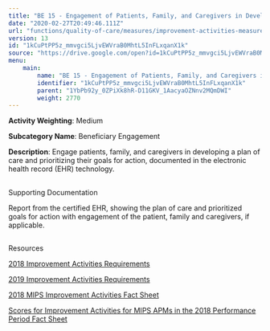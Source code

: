 ```yaml
---
title: "BE 15 - Engagement of Patients, Family, and Caregivers in Developing a Plan of Care"
date: "2020-02-27T20:49:46.111Z"
url: "functions/quality-of-care/measures/improvement-activities-measures/2018-improvement-activities/be-15-engagement-of-patients-family-and-caregivers-in-developing-a-plan-of-care.html"
version: 13
id: "1kCuPtPP5z_mmvgci5LjvEWVraB0MhtL5InFLxqanX1k"
source: "https://drive.google.com/open?id=1kCuPtPP5z_mmvgci5LjvEWVraB0MhtL5InFLxqanX1k"
menu:
    main:
        name: "BE 15 - Engagement of Patients, Family, and Caregivers in Developing a Plan of Care"
        identifier: "1kCuPtPP5z_mmvgci5LjvEWVraB0MhtL5InFLxqanX1k"
        parent: "1YbPb92y_0ZPiXk8hR-D11GKV_1AacyaOZNnv2MQmDWI"
        weight: 2770
---
```









**Activity Weighting**: Medium

**Subcategory Name**: Beneficiary Engagement

**Description**: Engage patients, family, and caregivers in developing a plan of care and prioritizing their goals for action, documented in the electronic health record (EHR) technology.







## 

Supporting Documentation

Report from the certified EHR, showing the plan of care and prioritized goals for action with engagement of the patient, family and caregivers, if applicable.







## 

Resources

[2018 Improvement Activities Requirements](https://qpp.cms.gov/mips/improvement-activities?py=2018)

[2019 Improvement Activities Requirements](https://qpp.cms.gov/mips/improvement-activities?py=2019)

[2018 MIPS Improvement Activities Fact Sheet](https://qpp.cms.gov/resource/2018%20MIPS%20Improvement%20Activities%20Fact%20Sheet)

[Scores for Improvement Activities for MIPS APMs in the 2018 Performance Period Fact Sheet](https://qpp.cms.gov/resource/2018%20MIPS%20APMs%20improvement%20Activities%20scores%20fact%20sheet)

